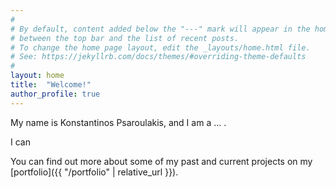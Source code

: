 ```yaml
---
#
# By default, content added below the "---" mark will appear in the home page
# between the top bar and the list of recent posts.
# To change the home page layout, edit the _layouts/home.html file.
# See: https://jekyllrb.com/docs/themes/#overriding-theme-defaults
#
layout: home
title:  "Welcome!"
author_profile: true
---
```



My name is Konstantinos Psaroulakis, and I am a ... .

I can 

You can find out more about some of my past and current projects on my [portfolio]({{ "/portfolio" | relative_url }}).

<br/><br/>